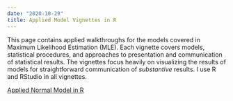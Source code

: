 ```yaml
---
date: "2020-10-29"
title: Applied Model Vignettes in R
---
```


This page contains applied walkthroughs for the models covered in Maximum Likelihood Estimation (MLE). Each vignette covers models, statistical procedures, and approaches to presentation and communication of statistical results. The vignettes focus heavily on visualizing the results of models for straightforward communication of *substantive* results. I use R and RStudio in all vignettes.

[Applied Normal Model in R](../../../../slides/applied_normal_wt.html)